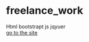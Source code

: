 # freelance_work
Html bootstrapt js jqyuer <br/>
<a href="https://freelance-work-theta.vercel.app/" >go to the site</a>

